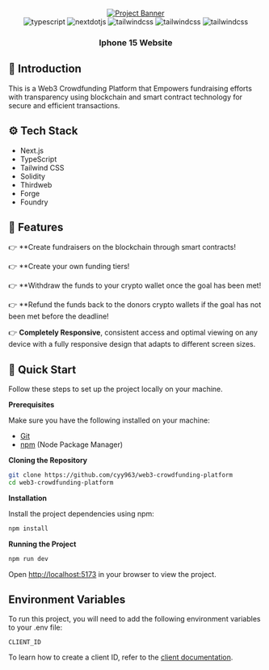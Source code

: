 <div align="center">
  <br />
    <a href="https://web3-crowdfunding-platform-sol.vercel.app" target="_blank">
      <img src="https://github.com/thirdweb-example/next-starter/assets/57885104/20c8ce3b-4e55-4f10-ae03-2fe4743a5ee8" alt="Project Banner">
    </a>
  <br />

  <div>
    <img src="https://img.shields.io/badge/-TypeScript-black?style=for-the-badge&logoColor=white&logo=typescript&color=3178C6" alt="typescript" />
    <img src="https://img.shields.io/badge/-Next_JS-black?style=for-the-badge&logoColor=white&logo=nextdotjs&color=000000" alt="nextdotjs" />
    <img src="https://img.shields.io/badge/-Tailwind_CSS-black?style=for-the-badge&logoColor=white&logo=tailwindcss&color=06B6D4" alt="tailwindcss" />
    <img src="https://img.shields.io/badge/-Solidity-black?style=for-the-badge&logoColor=white&logo=solidity&color=2471a3" alt="tailwindcss" />
    <img src="https://img.shields.io/badge/-Thirdweb-black?style=for-the-badge&logoColor=e337e8&logo=thirdweb&color=d6a9df" alt="tailwindcss" />
  </div>

  <h3 align="center">Iphone 15 Website</h3>

</div>

## <a name="introduction">🤖 Introduction</a>

This is a Web3 Crowdfunding Platform that Empowers fundraising efforts with transparency using blockchain and smart contract technology for secure and efficient transactions.

## <a name="tech-stack">⚙️ Tech Stack</a>

- Next.js
- TypeScript
- Tailwind CSS
- Solidity
- Thirdweb
- Forge
- Foundry  

## <a name="features">🔋 Features</a>

👉 **Create fundraisers on the blockchain through smart contracts!

👉 **Create your own funding tiers!

👉 **Withdraw the funds to your crypto wallet once the goal has been met!

👉 **Refund the funds back to the donors crypto wallets if the goal has not been met before the deadline!

👉 **Completely Responsive**, consistent access and optimal viewing on any device with a fully responsive design that adapts to different screen sizes.

## <a name="quick-start">🤸 Quick Start</a>

Follow these steps to set up the project locally on your machine.

**Prerequisites**

Make sure you have the following installed on your machine:

- [Git](https://git-scm.com/)
- [npm](https://www.npmjs.com/) (Node Package Manager)

**Cloning the Repository**

```bash
git clone https://github.com/cyy963/web3-crowdfunding-platform
cd web3-crowdfunding-platform
```

**Installation**

Install the project dependencies using npm:

```bash
npm install
```

**Running the Project**

```bash
npm run dev
```

Open [http://localhost:5173](http://localhost:5173) in your browser to view the project.

## Environment Variables

To run this project, you will need to add the following environment variables to your .env file:

`CLIENT_ID`

To learn how to create a client ID, refer to the [client documentation](https://portal.thirdweb.com/typescript/v5/client). 



